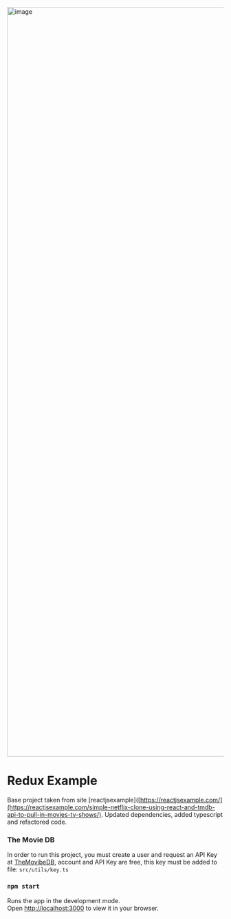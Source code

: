 <img width="1738" alt="image" src="https://user-images.githubusercontent.com/74618481/172228415-5c599bb5-e7de-4c2f-b79e-372989c6ee3b.png">

# Redux Example
Base project taken from site [reactjsexample]([https://reactjsexample.com/](https://reactjsexample.com/simple-netflix-clone-using-react-and-tmdb-api-to-pull-in-movies-tv-shows/). Updated dependencies, added typescript and refactored code.

### The Movie DB
In order to run this project, you must create a user and request an API Key at [TheMovibeDB](https://www.themoviedb.org/), account and API Key are free, this key must be added to file: `src/utils/key.ts`


### `npm start`

Runs the app in the development mode.\
Open [http://localhost:3000](http://localhost:3000) to view it in your browser.
